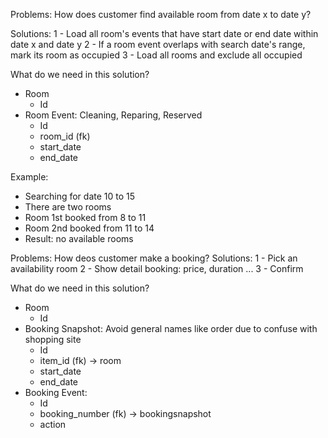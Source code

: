 Problems: How does customer find available room from date x to date y?

Solutions:
1 - Load all room's events that have start date or end date within date x and date y
2 - If a room event overlaps with search date's range, mark its room as occupied
3 - Load all rooms and exclude all occupied

What do we need in this solution?
- Room
    - Id
- Room Event: Cleaning, Reparing, Reserved
    - Id
    - room_id (fk)
    - start_date
    - end_date

Example:
- Searching for date 10 to 15
- There are two rooms
- Room 1st booked from 8 to 11
- Room 2nd booked from 11 to 14
- Result: no available rooms

Problems: How deos customer make a booking?
Solutions:
1 - Pick an availability room
2 - Show detail booking: price, duration ...
3 - Confirm

What do we need in this solution?
- Room
    - Id
- Booking Snapshot: Avoid general names like order due to confuse with shopping site
    - Id
    - item_id (fk) -> room
    - start_date
    - end_date
- Booking Event:
    - Id
    - booking_number (fk) -> bookingsnapshot
    - action

